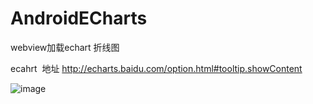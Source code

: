 # AndroidECharts
webview加载echart  折线图


ecahrt  地址  http://echarts.baidu.com/option.html#tooltip.showContent


![image](https://github.com/wang709693972wei/AndroidEcharts/blob/master/app/WX20171221.png)
